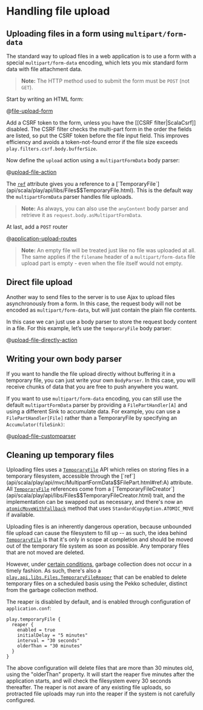 <!--- Copyright (C) from 2022 The Play Framework Contributors <https://github.com/playframework>, 2011-2021 Lightbend Inc. <https://www.lightbend.com> -->

# Handling file upload

## Uploading files in a form using `multipart/form-data`

The standard way to upload files in a web application is to use a form with a special `multipart/form-data` encoding, which lets you mix standard form data with file attachment data.

> **Note:** The HTTP method used to submit the form must be `POST` (not `GET`).

Start by writing an HTML form:

@[file-upload-form](code/scalaguide/templates/views/uploadForm.scala.html)

Add a CSRF token to the form, unless you have the [[CSRF filter|ScalaCsrf]] disabled. The CSRF filter checks the multi-part form in the order the fields are listed, so put the CSRF token before the file input field. This improves efficiency and avoids a token-not-found error if the file size exceeds `play.filters.csrf.body.bufferSize`.

Now define the `upload` action using a `multipartFormData` body parser:

@[upload-file-action](code/ScalaFileUpload.scala)

The [`ref`](api/scala/play/api/mvc/MultipartFormData$$FilePart.html#ref:A) attribute gives you a reference to a [`TemporaryFile`](api/scala/play/api/libs/Files$$TemporaryFile.html). This is the default way the `multipartFormData` parser handles file uploads.

> **Note:** As always, you can also use the `anyContent` body parser and retrieve it as `request.body.asMultipartFormData`.

At last, add a `POST` router

@[application-upload-routes](code/scalaguide.upload.fileupload.routes)

> **Note:** An empty file will be treated just like no file was uploaded at all. The same applies if the `filename` header of a `multipart/form-data` file upload part is empty - even when the file itself would not empty.

## Direct file upload

Another way to send files to the server is to use Ajax to upload files asynchronously from a form. In this case, the request body will not be encoded as `multipart/form-data`, but will just contain the plain file contents.

In this case we can just use a body parser to store the request body content in a file. For this example, let’s use the `temporaryFile` body parser:

@[upload-file-directly-action](code/ScalaFileUpload.scala)

## Writing your own body parser

If you want to handle the file upload directly without buffering it in a temporary file, you can just write your own `BodyParser`. In this case, you will receive chunks of data that you are free to push anywhere you want.

If you want to use `multipart/form-data` encoding, you can still use the default `multipartFormData` parser by providing a `FilePartHandler[A]` and using a different Sink to accumulate data.  For example, you can use a `FilePartHandler[File]` rather than a TemporaryFile by specifying an `Accumulator(fileSink)`:

@[upload-file-customparser](code/ScalaFileUpload.scala)

## Cleaning up temporary files

Uploading files uses a [`TemporaryFile`](api/scala/play/api/libs/Files$$TemporaryFile.html) API which relies on storing files in a temporary filesystem, accessible through the [`ref`](api/scala/play/api/mvc/MultipartFormData$$FilePart.html#ref:A) attribute.  All [`TemporaryFile`](api/scala/play/api/libs/Files$$TemporaryFile.html) references come from a [`TemporaryFileCreator`](api/scala/play/api/libs/Files$$TemporaryFileCreator.html) trait, and the implementation can be swapped out as necessary, and there's now an [`atomicMoveWithFallback`](api/scala/play/api/libs/Files$$TemporaryFile.html#atomicMoveWithFallback\(to:java.nio.file.Path\):play.api.libs.Files.TemporaryFile) method that uses `StandardCopyOption.ATOMIC_MOVE` if available.

Uploading files is an inherently dangerous operation, because unbounded file upload can cause the filesystem to fill up -- as such, the idea behind [`TemporaryFile`](api/scala/play/api/libs/Files$$TemporaryFile.html) is that it's only in scope at completion and should be moved out of the temporary file system as soon as possible.  Any temporary files that are not moved are deleted. 

However, under [certain conditions](https://github.com/playframework/playframework/issues/5545), garbage collection does not occur in a timely fashion.  As such, there's also a [`play.api.libs.Files.TemporaryFileReaper`](api/scala/play/api/libs/Files$$DefaultTemporaryFileReaper.html) that can be enabled to delete temporary files on a scheduled basis using the Pekko scheduler, distinct from the garbage collection method.

The reaper is disabled by default, and is enabled through configuration of `application.conf`:

```
play.temporaryFile {
  reaper {
    enabled = true
    initialDelay = "5 minutes"
    interval = "30 seconds"
    olderThan = "30 minutes"
  }
}
```

The above configuration will delete files that are more than 30 minutes old, using the "olderThan" property.  It will start the reaper five minutes after the application starts, and will check the filesystem every 30 seconds thereafter.  The reaper is not aware of any existing file uploads, so protracted file uploads may run into the reaper if the system is not carefully configured.
